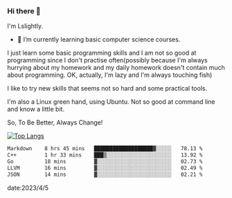 ### Hi there 👋

I'm Lslightly.

- 🌱 I’m currently learning basic computer science courses.

I just learn some basic programming skills and I am not so good at programming since I don't practise often(possibly because I'm always hurrying about my homework and my daily homework doesn't contain much about programming. OK, actually, I'm lazy and I'm always touching fish)

I like to try new skills that seems not so hard and some practical tools.

I'm also a Linux green hand, using Ubuntu. Not so good at command line and know a little bit.

So, To Be Better, Always Change!

[![Top Langs](https://github-readme-stats.vercel.app/api/top-langs/?username=Lslightly&layout=compact)](https://github.com/anuraghazra/github-readme-stats)

<!--START_SECTION:waka-->

```txt
Markdown    8 hrs 45 mins   ███████████████████▓░░░░░   78.13 %
C++         1 hr 33 mins    ███▒░░░░░░░░░░░░░░░░░░░░░   13.92 %
Go          18 mins         ▓░░░░░░░░░░░░░░░░░░░░░░░░   02.73 %
LLVM        16 mins         ▓░░░░░░░░░░░░░░░░░░░░░░░░   02.49 %
JSON        14 mins         ▓░░░░░░░░░░░░░░░░░░░░░░░░   02.21 %
```

<!--END_SECTION:waka-->

date:2023/4/5

